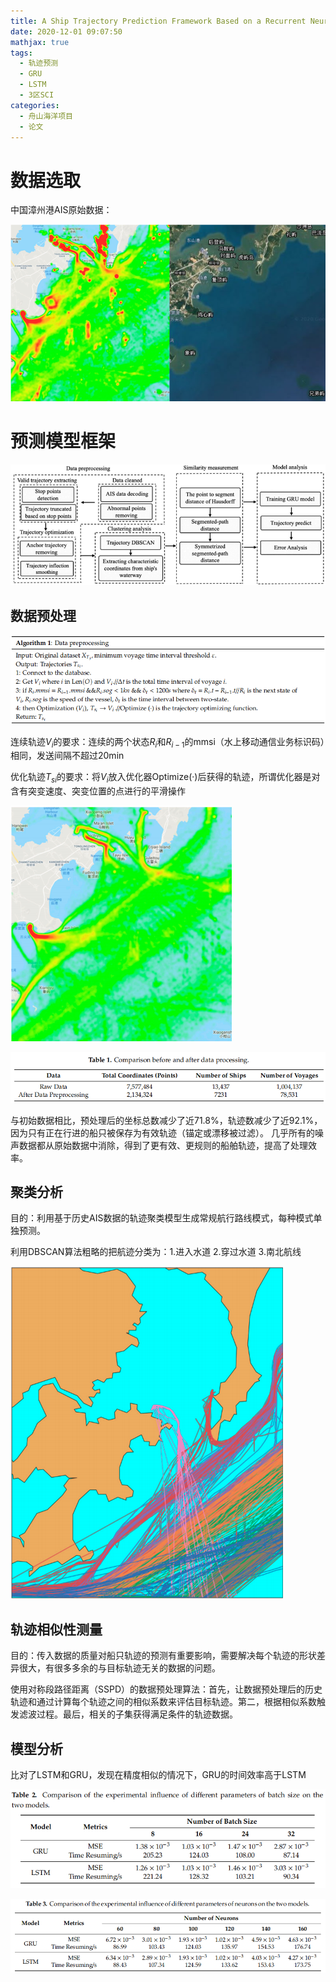 ```yaml
---
title: A Ship Trajectory Prediction Framework Based on a Recurrent Neural Network
date: 2020-12-01 09:07:50
mathjax: true
tags: 
  - 轨迹预测
  - GRU
  - LSTM
  - 3区SCI
categories:
  - 舟山海洋项目
  - 论文
---
```


# 数据选取

中国漳州港AIS原始数据：

![image-20201201092511093](../../../images/A-Ship-Trajectory-Prediction-Framework-Based-on-a-Recurrent-Neural-Network/image-20201201092511093.png)

# 预测模型框架

![image-20201201093036763](../../../images/A-Ship-Trajectory-Prediction-Framework-Based-on-a-Recurrent-Neural-Network/image-20201201093036763.png)

## 数据预处理

![image-20201201093921626](../../../images/A-Ship-Trajectory-Prediction-Framework-Based-on-a-Recurrent-Neural-Network/image-20201201093921626.png)

连续轨迹$V_i$的要求：连续的两个状态$R_i$和$R_{i-1}$的mmsi（水上移动通信业务标识码）相同，发送间隔不超过20min

优化轨迹$T_{si}$的要求：将$V_i$放入优化器Optimize(·)后获得的轨迹，所谓优化器是对含有突变速度、突变位置的点进行的平滑操作

![image-20201201103113757](../../../images/A-Ship-Trajectory-Prediction-Framework-Based-on-a-Recurrent-Neural-Network/image-20201201103113757.png)

![image-20201201103321668](../../../images/A-Ship-Trajectory-Prediction-Framework-Based-on-a-Recurrent-Neural-Network/image-20201201103321668.png)



与初始数据相比，预处理后的坐标总数减少了近71.8%，轨迹数减少了近92.1%，因为只有正在行进的船只被保存为有效轨迹（锚定或漂移被过滤）。 几乎所有的噪声数据都从原始数据中消除，得到了更有效、更规则的船舶轨迹，提高了处理效率。

## 聚类分析

目的：利用基于历史AIS数据的轨迹聚类模型生成常规航行路线模式，每种模式单独预测。

利用DBSCAN算法粗略的把航迹分类为：1.进入水道  2.穿过水道  3.南北航线

![image-20201201111546990](../../../images/A-Ship-Trajectory-Prediction-Framework-Based-on-a-Recurrent-Neural-Network/image-20201201111546990.png)

## 轨迹相似性测量

目的：传入数据的质量对船只轨迹的预测有重要影响，需要解决每个轨迹的形状差异很大，有很多多余的与目标轨迹无关的数据的问题。

使用对称段路径距离（SSPD）的数据预处理算法：首先，让数据预处理后的历史轨迹和通过计算每个轨迹之间的相似系数来评估目标轨迹。第二，根据相似系数触发滤波过程。最后，相关的子集获得满足条件的轨迹数据。

## 模型分析

比对了LSTM和GRU，发现在精度相似的情况下，GRU的时间效率高于LSTM

![image-20201201150322161](../../../images/A-Ship-Trajectory-Prediction-Framework-Based-on-a-Recurrent-Neural-Network/image-20201201150322161.png)

![image-20201201150336140](../../../images/A-Ship-Trajectory-Prediction-Framework-Based-on-a-Recurrent-Neural-Network/image-20201201150336140.png)